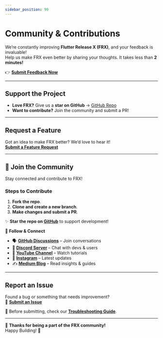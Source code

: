 ```yaml
---
sidebar_position: 99
---
```


# Community & Contributions

We’re constantly improving **Flutter Release X (FRX)**, and your feedback is invaluable!  
Help us make FRX even better by sharing your thoughts. It takes less than **2 minutes!**

👉 **[Submit Feedback Now](https://forms.gle/M6d1DEik94MMeMJY8)**

---

## Support the Project

- **Love FRX?** Give us a **star on GitHub** → [GitHub Repo](https://github.com/RittikSoni/Flutter-Release-X)
- **Want to contribute?** Join the community and submit a PR!

---

## Request a Feature

Got an idea to make FRX better? We’d love to hear it!  
 **[Submit a Feature Request](https://forms.gle/M6d1DEik94MMeMJY8)**

---

## 🤝 Join the Community

Stay connected and contribute to FRX!

### Steps to Contribute

1. **Fork the repo**.
2. **Clone and create a new branch**.
3. **Make changes and submit a PR**.

✨ **Star the repo on [GitHub](https://github.com/RittikSoni/Flutter-Release-X)** to support development!

🔗 **Follow & Connect**

- 🗣️ **[GitHub Discussions](https://github.com/RittikSoni/Flutter-Release-X/discussions)** – Join conversations
- 💬 **[Discord Server](https://discord.gg/Tmn6BKwSnr)** – Chat with devs & users
- 🎥 **[YouTube Channel](https://www.youtube.com/@king_rittik?sub_confirmation=1)** – Watch tutorials
- 📸 **[Instagram](https://instagram.com/kingrittikofficial)** – Latest updates
- ✍️ **[Medium Blog](https://medium.com/@kingrittik)** – Read insights & guides

---

## Report an Issue

Found a bug or something that needs improvement?  
🐞 **[Submit an Issue](https://github.com/RittikSoni/Flutter-Release-X/issues/new?assignees=&labels=bug&template=bug_report.md&title=)**

📖 Before submitting, check our **[Troubleshooting Guide](/docs/faq#-troubleshooting-issues)**.

---

🙌 **Thanks for being a part of the FRX community!**  
Happy Building! 🚀
